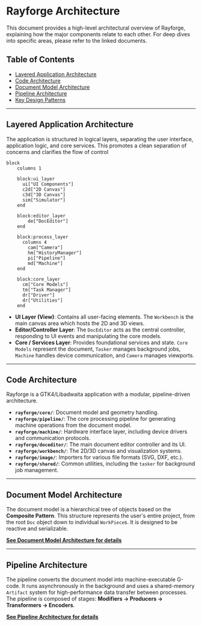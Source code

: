 # Rayforge Architecture

This document provides a high-level architectural overview of Rayforge,
explaining how the major components relate to each other. For deep dives into
specific areas, please refer to the linked documents.

## Table of Contents

- [Layered Application Architecture](#layered-application-architecture)
- [Code Architecture](#code-architecture)
- [Document Model Architecture](#document-model-architecture)
- [Pipeline Architecture](#pipeline-architecture)
- [Key Design Patterns](#key-design-patterns)

---

## Layered Application Architecture

The application is structured in logical layers, separating the user
interface, application logic, and core services. This promotes a clean
separation of concerns and clarifies the flow of control

```mermaid
block
    columns 1

    block:ui_layer
      ui["UI Components"]
      c2d["2D Canvas"]
      c3d["3D Canvas"]
      sim["Simulator"]
    end

    block:editor_layer
        de["DocEditor"]
    end

    block:process_layer
      columns 4
        cam["Camera"]
        hm["HistoryManager"]
        pi["Pipeline"]
        md["Machine"]
    end

    block:core_layer
      cm["Core Models"]
      tm["Task Manager"]
      dr["Driver"]
      dr["Utilities"]
    end
```

- **UI Layer (View)**: Contains all user-facing elements. The `Workbench` is
  the main canvas area which hosts the 2D and 3D views.
- **Editor/Controller Layer**: The `DocEditor` acts as the central
  controller, responding to UI events and manipulating the core models.
- **Core / Services Layer**: Provides foundational services and state.
  `Core Models` represent the document, `Tasker` manages background jobs,
  `Machine` handles device communication, and `Camera` manages viewports.

---

## Code Architecture

Rayforge is a GTK4/Libadwaita application with a modular, pipeline-driven
architecture.

- **`rayforge/core/`**: Document model and geometry handling.
- **`rayforge/pipeline/`**: The core processing pipeline for generating
  machine operations from the document model.
- **`rayforge/machine/`**: Hardware interface layer, including device
  drivers and communication protocols.
- **`rayforge/doceditor/`**: The main document editor controller and its UI.
- **`rayforge/workbench/`**: The 2D/3D canvas and visualization systems.
- **`rayforge/image/`**: Importers for various file formats (SVG, DXF, etc.).
- **`rayforge/shared/`**: Common utilities, including the `tasker` for
  background job management.

---

## Document Model Architecture

The document model is a hierarchical tree of objects based on the
**Composite Pattern**. This structure represents the user's entire project,
from the root `Doc` object down to individual `WorkPiece`s. It is designed to be
reactive and serializable.

**[See Document Model Architecture for details](./docmodel.md)**

---

## Pipeline Architecture

The pipeline converts the document model into machine-executable G-code. It
runs asynchronously in the background and uses a shared-memory `Artifact`
system for high-performance data transfer between processes. The pipeline is
composed of stages: **Modifiers → Producers → Transformers → Encoders**.

**[See Pipeline Architecture for details](./pipeline.md)**
